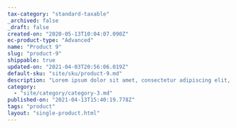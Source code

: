 ```yaml
---
tax-category: "standard-taxable"
_archived: false
_draft: false
created-on: "2020-05-13T10:04:07.090Z"
ec-product-type: "Advanced"
name: "Product 9"
slug: "product-9"
shippable: true
updated-on: "2021-04-03T20:56:06.019Z"
default-sku: "site/sku/product-9.md"
description: "Lorem ipsum dolor sit amet, consectetur adipiscing elit, sed do eiusmod tempor incididunt ut labore et dolore magna aliqua. "
category:
  - "site/category/category-3.md"
published-on: "2021-04-13T15:40:19.778Z"
tags: "product"
layout: "single-product.html"
---
```



